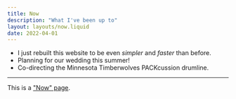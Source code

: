 ```yaml
---
title: Now
description: "What I've been up to"
layout: layouts/now.liquid
date: 2022-04-01
---
```


- I just rebuilt this website to be even _simpler_ and _faster_ than before.
- Planning for our wedding this summer!
- Co-directing the Minnesota Timberwolves PACKcussion drumline.

---

This is a ["Now" page](https://nownownow.com/).
